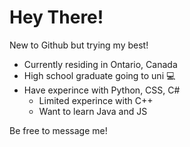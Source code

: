 # Hey There!

New to Github but trying my best!

- Currently residing in Ontario, Canada
- High school graduate going to uni 💻
- Have experince with Python, CSS, C#
  - Limited experince with C++
  - Want to learn Java and JS 

Be free to message me!
